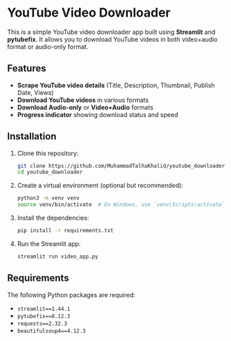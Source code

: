 # YouTube Video Downloader

This is a simple YouTube video downloader app built using **Streamlit** and **pytubefix**. It allows you to download YouTube videos in both video+audio format or audio-only format.

## Features

- **Scrape YouTube video details** (Title, Description, Thumbnail, Publish Date, Views)
- **Download YouTube videos** in various formats
- **Download Audio-only** or **Video+Audio** formats
- **Progress indicator** showing download status and speed

## Installation

1. Clone this repository:
   ```bash
   git clone https://github.com/MuhammadTalhaKhalid/youtube_downloader.git
   cd youtube_downloader
   ```

2. Create a virtual environment (optional but recommended):
   ```bash
   python3 -m venv venv
   source venv/bin/activate  # On Windows, use `venv\Scripts\activate`
   ```

3. Install the dependencies:
   ```bash
   pip install -r requirements.txt
   ```

4. Run the Streamlit app:
   ```bash
   streamlit run video_app.py
   ```

## Requirements

The following Python packages are required:

- `streamlit==1.44.1`
- `pytubefix==8.12.3`
- `requests==2.32.3`
- `beautifulsoup4==4.12.3`

